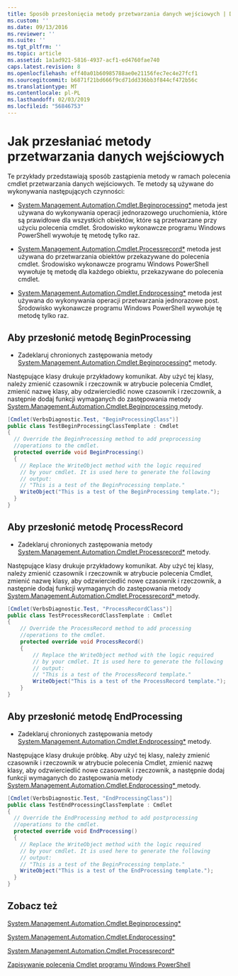 ```yaml
---
title: Sposób przesłonięcia metody przetwarzania danych wejściowych | Dokumentacja firmy Microsoft
ms.custom: ''
ms.date: 09/13/2016
ms.reviewer: ''
ms.suite: ''
ms.tgt_pltfrm: ''
ms.topic: article
ms.assetid: 1a1ad921-5816-4937-acf1-ed4760fae740
caps.latest.revision: 8
ms.openlocfilehash: eff40a01b60985788ae0e21156fec7ec4e27fcf1
ms.sourcegitcommit: b6871f21bd666f9cd71dd336bb3f844cf472b56c
ms.translationtype: MT
ms.contentlocale: pl-PL
ms.lasthandoff: 02/03/2019
ms.locfileid: "56846753"
---
```

# <a name="how-to-override-input-processing-methods"></a>Jak przesłaniać metody przetwarzania danych wejściowych

Te przykłady przedstawiają sposób zastąpienia metody w ramach polecenia cmdlet przetwarzania danych wejściowych. Te metody są używane do wykonywania następujących czynności:

- [System.Management.Automation.Cmdlet.Beginprocessing*](/dotnet/api/System.Management.Automation.Cmdlet.BeginProcessing) metoda jest używana do wykonywania operacji jednorazowego uruchomienia, które są prawidłowe dla wszystkich obiektów, które są przetwarzane przy użyciu polecenia cmdlet. Środowisko wykonawcze programu Windows PowerShell wywołuje tę metodę tylko raz.

- [System.Management.Automation.Cmdlet.Processrecord*](/dotnet/api/System.Management.Automation.Cmdlet.ProcessRecord) metoda jest używana do przetwarzania obiektów przekazywane do polecenia cmdlet. Środowisko wykonawcze programu Windows PowerShell wywołuje tę metodę dla każdego obiektu, przekazywane do polecenia cmdlet.

- [System.Management.Automation.Cmdlet.Endprocessing*](/dotnet/api/System.Management.Automation.Cmdlet.EndProcessing) metoda jest używana do wykonywania operacji przetwarzania jednorazowe post. Środowisko wykonawcze programu Windows PowerShell wywołuje tę metodę tylko raz.

## <a name="to-override-the-beginprocessing-method"></a>Aby przesłonić metodę BeginProcessing

- Zadeklaruj chronionych zastępowania metody [System.Management.Automation.Cmdlet.Beginprocessing*](/dotnet/api/System.Management.Automation.Cmdlet.BeginProcessing) metody.

Następujące klasy drukuje przykładowy komunikat. Aby użyć tej klasy, należy zmienić czasownik i rzeczownik w atrybucie polecenia Cmdlet, zmienić nazwę klasy, aby odzwierciedlić nowe czasownik i rzeczownik, a następnie dodaj funkcji wymaganych do zastępowania metody [System.Management.Automation.Cmdlet.Beginprocessing ](/dotnet/api/System.Management.Automation.Cmdlet.BeginProcessing) metody.

```csharp
[Cmdlet(VerbsDiagnostic.Test, "BeginProcessingClass")]
public class TestBeginProcessingClassTemplate : Cmdlet
{
  // Override the BeginProcessing method to add preprocessing
  //operations to the cmdlet.
  protected override void BeginProcessing()
  {
    // Replace the WriteObject method with the logic required
    // by your cmdlet. It is used here to generate the following
    // output:
    // "This is a test of the BeginProcessing template."
    WriteObject("This is a test of the BeginProcessing template.");
  }
}
```

## <a name="to-override-the-processrecord-method"></a>Aby przesłonić metodę ProcessRecord

- Zadeklaruj chronionych zastępowania metody [System.Management.Automation.Cmdlet.Processrecord*](/dotnet/api/System.Management.Automation.Cmdlet.ProcessRecord) metody.

Następujące klasy drukuje przykładowy komunikat. Aby użyć tej klasy, należy zmienić czasownik i rzeczownik w atrybucie polecenia Cmdlet, zmienić nazwę klasy, aby odzwierciedlić nowe czasownik i rzeczownik, a następnie dodaj funkcji wymaganych do zastępowania metody [System.Management.Automation.Cmdlet.Processrecord* ](/dotnet/api/System.Management.Automation.Cmdlet.ProcessRecord) metody.

```csharp
[Cmdlet(VerbsDiagnostic.Test, "ProcessRecordClass")]
public class TestProcessRecordClassTemplate : Cmdlet
{
    // Override the ProcessRecord method to add processing
    //operations to the cmdlet.
    protected override void ProcessRecord()
    {
        // Replace the WriteObject method with the logic required
        // by your cmdlet. It is used here to generate the following
        // output:
        // "This is a test of the ProcessRecord template."
        WriteObject("This is a test of the ProcessRecord template.");
    }
}

```

## <a name="to-override-the-endprocessing-method"></a>Aby przesłonić metodę EndProcessing

- Zadeklaruj chronionych zastępowania metody [System.Management.Automation.Cmdlet.Endprocessing*](/dotnet/api/System.Management.Automation.Cmdlet.EndProcessing) metody.

Następujące klasy drukuje próbkę. Aby użyć tej klasy, należy zmienić czasownik i rzeczownik w atrybucie polecenia Cmdlet, zmienić nazwę klasy, aby odzwierciedlić nowe czasownik i rzeczownik, a następnie dodaj funkcji wymaganych do zastępowania metody [System.Management.Automation.Cmdlet.Endprocessing* ](/dotnet/api/System.Management.Automation.Cmdlet.EndProcessing) metody.

```csharp
[Cmdlet(VerbsDiagnostic.Test, "EndProcessingClass")]
public class TestEndProcessingClassTemplate : Cmdlet
{
  // Override the EndProcessing method to add postprocessing
  //operations to the cmdlet.
  protected override void EndProcessing()
  {
    // Replace the WriteObject method with the logic required
    // by your cmdlet. It is used here to generate the following
    // output:
    // "This is a test of the BeginProcessing template."
    WriteObject("This is a test of the EndProcessing template.");
  }
}
```

## <a name="see-also"></a>Zobacz też

[System.Management.Automation.Cmdlet.Beginprocessing*](/dotnet/api/System.Management.Automation.Cmdlet.BeginProcessing)

[System.Management.Automation.Cmdlet.Endprocessing*](/dotnet/api/System.Management.Automation.Cmdlet.EndProcessing)

[System.Management.Automation.Cmdlet.Processrecord*](/dotnet/api/System.Management.Automation.Cmdlet.ProcessRecord)

[Zapisywanie polecenia Cmdlet programu Windows PowerShell](./writing-a-windows-powershell-cmdlet.md)
